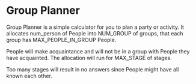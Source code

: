 # Group Planner
Group Planner is a simple calculator for you to plan a party or activity. It allocates num_person of People into NUM_GROUP of groups, that each group has MAX_PEOPLE_IN_GROUP People.

People will make acquaintance and will not be in a group with People they have acquainted. The allocation will run for MAX_STAGE of stages.

Too many stages will result in no answers since People might have all known each other.
